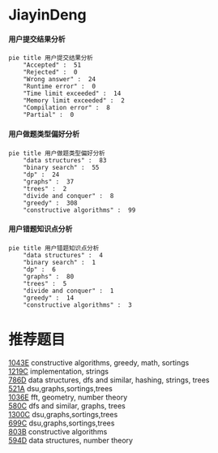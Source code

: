 # JiayinDeng

<!-- tabs:start -->



#### **用户提交结果分析**

```mermaid
pie title 用户提交结果分析
    "Accepted" :  51
    "Rejected" :  0
    "Wrong answer" :  24
    "Runtime error" :  0
    "Time limit exceeded" :  14
    "Memory limit exceeded" :  2
    "Compilation error" :  8
    "Partial" :  0
```

#### **用户做题类型偏好分析**

```mermaid
pie title 用户做题类型偏好分析
    "data structures" :  83
    "binary search" :  55
    "dp" :  24
    "graphs" :  37
    "trees" :  2
    "divide and conquer" :  8
    "greedy" :  308
    "constructive algorithms" :  99
```
#### **用户错题知识点分析**

```mermaid
pie title 用户错题知识点分析
    "data structures" :  4
    "binary search" :  1
    "dp" :  6
    "graphs" :  80
    "trees" :  5
    "divide and conquer" :  1
    "greedy" :  14
    "constructive algorithms" :  3
```



<!-- tabs:end -->
# 推荐题目
[1043E](https://codeforces.com/contest/1043/problem/E)		constructive algorithms,
                        greedy,
                        math,
                        sortings		  
[1219C](https://codeforces.com/contest/1219/problem/C)		implementation,
                        strings		  
[786D](https://codeforces.com/contest/786/problem/D)		data structures,
                        dfs and similar,
                        hashing,
                        strings,
                        trees		  
[521A](https://codeforces.com/contest/521/problem/A)		dsu,graphs,sortings,trees		  
[1036E](https://codeforces.com/contest/1036/problem/E)		fft,
                        geometry,
                        number theory		  
[580C](https://codeforces.com/contest/580/problem/C)		dfs and similar,
                        graphs,
                        trees		  
[1300C](https://codeforces.com/contest/1300/problem/C)		dsu,graphs,sortings,trees		  
[699C](https://codeforces.com/contest/699/problem/C)		dsu,graphs,sortings,trees		  
[803B](https://codeforces.com/contest/803/problem/B)		constructive algorithms		  
[594D](https://codeforces.com/contest/594/problem/D)		data structures,
                        number theory		  
